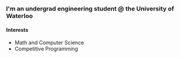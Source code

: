 ### I'm an undergrad engineering student @ the University of Waterloo

<h4> Interests</h4>
<ul> <li> Math and Computer Science </li> <li> Competitive Programming </li> </ul>
 

